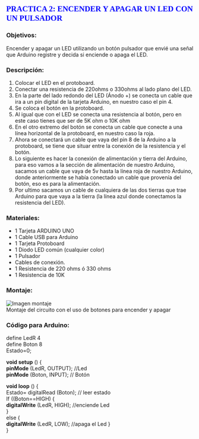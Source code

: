 ## <span style="color:blue; font-family:Times New Roman; ">  **PRACTICA 2: ENCENDER Y APAGAR UN LED CON UN PULSADOR**</spam>

### **Objetivos:**
Encender y apagar un LED utilizando un botón pulsador que envié una señal que Arduino registre y decida si enciende o apaga el LED.

### **Descripción:**
1.	Colocar el LED en el protoboard.
2.	Conectar una resistencia de 220ohms o 330ohms al lado plano del LED.
3.	En la parte del lado redondo del LED (Ánodo +) se conecta un cable que ira a un pin digital de la tarjeta Arduino, en nuestro caso el pin 4.
4.	Se coloca el botón en la protoboard.
5.	Al igual que con el LED se conecta una resistencia al botón, pero en este caso tienes que ser de 5K ohm o 10K ohm
6.	En el otro extremo del botón se conecta un cable que conecte a una línea horizontal de la protoboard, en nuestro caso la roja.
7.	Ahora se conectará un cable que vaya del pin 8 de la Arduino a la protoboard, se tiene que situar entre la conexión de la resistencia y el botón.
8.	Lo siguiente es hacer la conexión de alimentación y tierra del Arduino, para eso vamos a la sección de alimentación de nuestro Arduino, sacamos un cable que vaya de 5v hasta la línea roja de nuestro Arduino, donde anteriormente se había conectado un cable que provenía del botón, eso es para la alimentación.
9.	Por ultimo sacamos un cable de cualquiera de las dos tierras que trae Arduino para que vaya a la tierra (la línea azul donde conectamos la resistencia del LED).

### **Materiales:**
-	1 Tarjeta ARDUINO UNO
-	1 Cable USB para Arduino
-	1 Tarjeta Protoboard
-	1 Diodo LED común (cualquier color)
-	1 Pulsador
-	Cables de conexión. 
-	1 Resistencia de 220 ohms ó 330 ohms
-	1 Resistencia de 10K

### **Montaje:**
![Imagen montaje](img/diseño_práctica_2.png)    
Montaje del circuito con el uso de botones para encender y apagar

### **Código para Arduino:**

define LedR 4   
define Boton 8    
Estado=0;    

**void setup** ()  {    
  **pinMode** (LedR, OUTPUT); //Led     
  **pinMode** (Boton, INPUT); // Botón  
  
**void loop** () {    
  Estado= digitalRead (Boton); // leer estado    
   If ((Boton==HIGH) {    
    **digitalWrite** (LedR, HIGH); //enciende Led    
  }   
else {   
    **digitalWrite** (LedR, LOW); //apaga el Led  }   
}    
